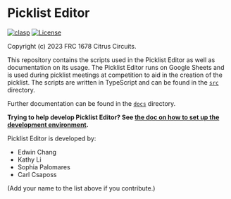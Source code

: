 # Picklist Editor

[![clasp](https://img.shields.io/badge/built%20with-clasp-4285f4.svg)](https://github.com/google/clasp) [![License](https://img.shields.io/badge/license-MIT-green.svg)](./LICENSE)

Copyright (c) 2023 FRC 1678 Citrus Circuits.

This repository contains the scripts used in the Picklist Editor as well as documentation on its usage. The Picklist Editor runs on Google Sheets and is used during picklist meetings at competition to aid in the creation of the picklist. The scripts are written in TypeScript and can be found in the [`src`](src) directory.

Further documentation can be found in the [`docs`](docs) directory.

**Trying to help develop Picklist Editor? See [the doc on how to set up the development environment](docs/setup-dev-env.md).**

Picklist Editor is developed by:

* Edwin Chang
* Kathy Li
* Sophia Palomares
* Carl Csaposs

(Add your name to the list above if you contribute.)
